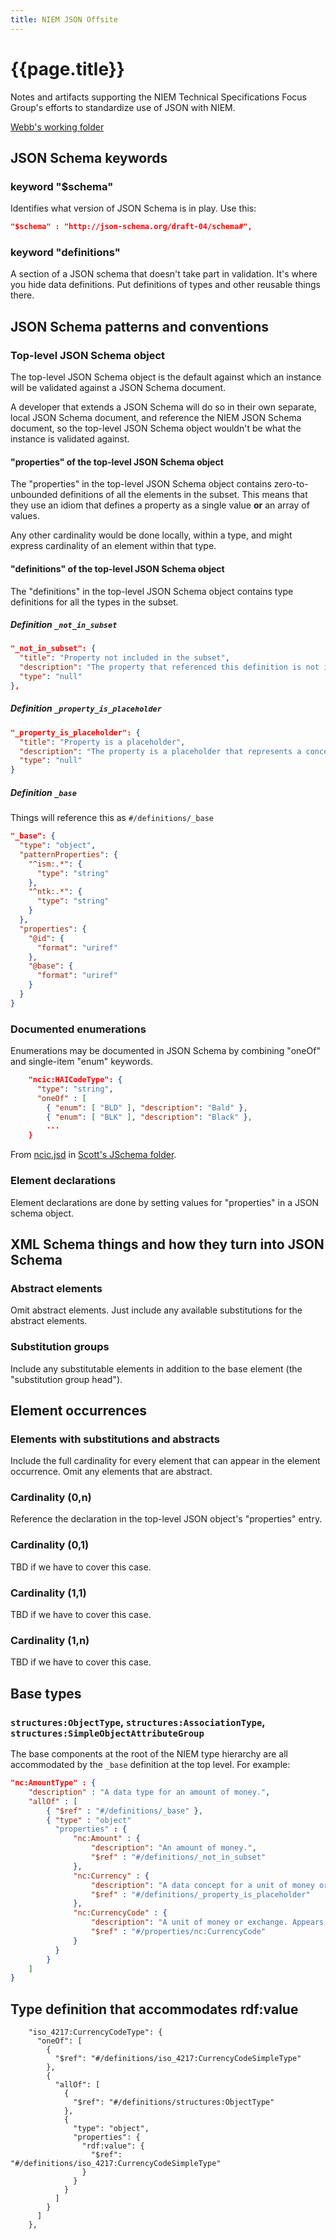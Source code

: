 ```yaml
---
title: NIEM JSON Offsite
---
```


# {{page.title}}

Notes and artifacts supporting the NIEM Technical Specifications Focus Group's
efforts to standardize use of JSON with NIEM.

[Webb's working folder](wr)

## JSON Schema keywords

### keyword "$schema"

Identifies what version of JSON Schema is in play. Use this:

```json
"$schema" : "http://json-schema.org/draft-04/schema#",
```

### keyword "definitions"

A section of a JSON schema that doesn't take part in validation. It's where you
hide data definitions. Put definitions of types and other reusable things there.

## JSON Schema patterns and conventions

### Top-level JSON Schema object

The top-level JSON Schema object is the default against which an instance will
be validated against a JSON Schema document. 

A developer that extends a JSON Schema will do so in their own separate, local
JSON Schema document, and reference the NIEM JSON Schema document, so the
top-level JSON Schema object wouldn't be what the instance is validated against.

#### "properties" of the top-level JSON Schema object

The "properties" in the top-level JSON Schema object contains zero-to-unbounded
definitions of all the elements in the subset. This means that they use an idiom
that defines a property as a single value **or** an array of values. 

Any other cardinality would be done locally, within a type, and might express
cardinality of an element within that type.

#### "definitions" of the top-level JSON Schema object

The "definitions" in the top-level JSON Schema object contains type definitions
for all the types in the subset.

##### Definition `_not_in_subset`

```json
"_not_in_subset": {
  "title": "Property not included in the subset",
  "description": "The property that referenced this definition is not included in the subset. If you wish to use this property, add the property to the subset and generate a new JSON Schema.",
  "type": "null"
},
```

##### Definition `_property_is_placeholder`

```json
"_property_is_placeholder": {
  "title": "Property is a placeholder",
  "description": "The property is a placeholder that represents a concept. It is not allowed to occur in a JSON document. It may be replaced by another property that implements this concept. Each replacement property's description says what it may replace.",
  "type": "null"
}
```

##### Definition `_base`

Things will reference this as `#/definitions/_base`

```json
"_base": {
  "type": "object",
  "patternProperties": {
    "^ism:.*": {
      "type": "string"
    },
    "^ntk:.*": {
      "type": "string"
    }
  },
  "properties": {
    "@id": {
      "format": "uriref"
    },
    "@base": {
      "format": "uriref"
    }
  }
}
```

### Documented enumerations

Enumerations may be documented in JSON Schema by combining "oneOf" and single-item "enum" keywords.

```json
    "ncic:HAICodeType": {
      "type": "string",
      "oneOf" : [
        { "enum": [ "BLD" ], "description": "Bald" },
        { "enum": [ "BLK" ], "description": "Black" },
        ...
    }
```

From [ncic.jsd](sar/JSchema/ncic.jsd) in [Scott's JSchema folder](sar/JSchema).

### Element declarations

Element declarations are done by setting values for "properties" in a JSON schema object. 

## XML Schema things and how they turn into JSON Schema

### Abstract elements

Omit abstract elements. Just include any available substitutions for the
abstract elements.

### Substitution groups

Include any substitutable elements in addition to the base element (the
"substitution group head").

## Element occurrences

### Elements with substitutions and abstracts

Include the full cardinality for every element that can appear in the element
occurrence. Omit any elements that are abstract.

### Cardinality (0,n)

Reference the declaration in the top-level JSON object's "properties" entry.

### Cardinality (0,1)

TBD if we have to cover this case.

### Cardinality (1,1)

TBD if we have to cover this case.

### Cardinality (1,n)

TBD if we have to cover this case.

## Base types

### `structures:ObjectType`, `structures:AssociationType`, `structures:SimpleObjectAttributeGroup`

The base components at the root of the NIEM type hierarchy are all accommodated
by the `_base` definition at the top level. For example:

```json
"nc:AmountType" : {
    "description" : "A data type for an amount of money.",
    "allOf" : [
        { "$ref" : "#/definitions/_base" },
        { "type" : "object"
          "properties" : {
              "nc:Amount" : {
                  "description": "An amount of money.",
                  "$ref" : "#/definitions/_not_in_subset"
              },
              "nc:Currency" : {
                  "description": "A data concept for a unit of money or exchange.",
                  "$ref" : "#/definitions/_property_is_placeholder"
              },
              "nc:CurrencyCode" : {
                  "description": "A unit of money or exchange. Appears as a substitution for nc:Currency.",
                  "$ref" : "#/properties/nc:CurrencyCode"
              }
          }
        }
    ]
}
```

## Type definition that accommodates rdf:value

```
    "iso_4217:CurrencyCodeType": {
      "oneOf": [
        {
          "$ref": "#/definitions/iso_4217:CurrencyCodeSimpleType"
        },
        {
          "allOf": [
            {
              "$ref": "#/definitions/structures:ObjectType"
            },
            {
              "type": "object",
              "properties": {
                "rdf:value": {
                  "$ref": "#/definitions/iso_4217:CurrencyCodeSimpleType"
                }
              }
            }
          ]
        }
      ]
    },
```
